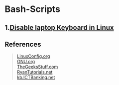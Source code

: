 # Bash-Scripts

## 1.[Disable laptop Keyboard in Linux](https://github.com/nlkguy/bash-scripts/blob/main/disable_laptop_keyboard/disable_laptop_keyboard.md)


## References

> [LinuxConfig.org](https://linuxconfig.org/bash-scripting-tutorial-for-beginners)  
> [GNU.org](https://www.gnu.org/software/bash/manual/html_node/)  
> [TheGeeksStuff.com](https://www.thegeekstuff.com/2010/07/bash-string-manipulation/)  
> [RyanTutorials.net](https://ryanstutorials.net/bash-scripting-tutorial/bash-input.php)  
> [kb.ICTBanking.net](http://kb.ictbanking.net/article.php?id=483&oid=5)  
